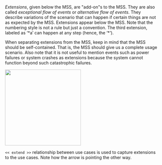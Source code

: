 _Extensions_, given below the MSS, are "add-on"s to the MSS. They are also called _exceptional flow of events_ or _alternative flow of events_. They describe variations of the scenario that can happen if certain things are not as expected by the MSS. Extensions appear below the MSS. Note that the numbering style is not a rule but just a convention. The third extension, labeled as ‘\*a’ can happen at any step (hence, the ‘\*’).

When separating extensions from the MSS, keep in mind that the MSS should be self-contained. That is, the MSS should give us a complete usage scenario. Also note that it is not useful to mention events such as power failures or system crashes as extensions because the system cannot function beyond such catastrophic failures.

<img src="{{baseUrl}}/book/requirements/useCases/details/images/Extension.jpg" height="250" />

<p/>

`<< extend >>` relationship between use cases is used to capture extensions to the use cases. Note how the arrow is pointing the other way.
